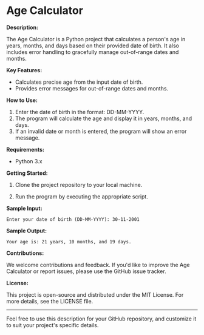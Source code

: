 

# Age Calculator

**Description:**

The Age Calculator is a Python project that calculates a person's age in years, months, and days based on their provided date of birth. It also includes error handling to gracefully manage out-of-range dates and months.

**Key Features:**

- Calculates precise age from the input date of birth.
- Provides error messages for out-of-range dates and months.

**How to Use:**

1. Enter the date of birth in the format: DD-MM-YYYY.
2. The program will calculate the age and display it in years, months, and days.
3. If an invalid date or month is entered, the program will show an error message.

**Requirements:**

- Python 3.x

**Getting Started:**

1. Clone the project repository to your local machine.

2. Run the program by executing the appropriate script.

**Sample Input:**

```
Enter your date of birth (DD-MM-YYYY): 30-11-2001
```

**Sample Output:**

```
Your age is: 21 years, 10 months, and 19 days.
```

**Contributions:**

We welcome contributions and feedback. If you'd like to improve the Age Calculator or report issues, please use the GitHub issue tracker.

**License:**

This project is open-source and distributed under the MIT License. For more details, see the LICENSE file.

---

Feel free to use this description for your GitHub repository, and customize it to suit your project's specific details.

